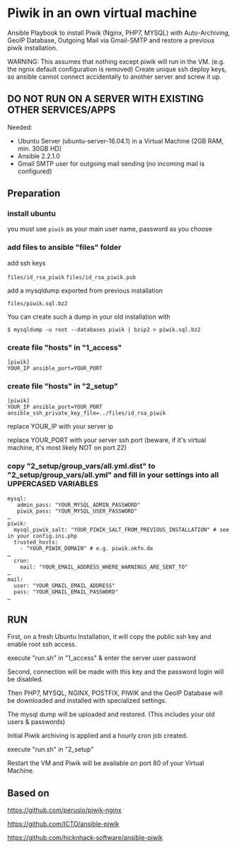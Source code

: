# Piwik in an own virtual machine

Ansible Playbook to install Piwik (Nginx, PHP7, MYSQL) with Auto-Archiving, GeoIP Database, Outgoing Mail via Gmail-SMTP and restore a previous piwik installation.

WARNING: This assumes that nothing except piwik will run in the VM. (e.g. the ngnix default configuration is removed)
Create unique ssh deploy keys, so ansible cannot connect accidentally to another server and screw it up.

## DO NOT RUN ON A SERVER WITH EXISTING OTHER SERVICES/APPS

Needed:
* Ubuntu Server (ubuntu-server-16.04.1) in a Virtual Machine (2GB RAM, min. 30GB HD)
* Ansible 2.2.1.0
* Gmail SMTP user for outgoing mail sending (no incoming mail is configured)



## Preparation

### install ubuntu

you must use `piwik` as your main user name, password as you choose

### add files to ansible "files" folder

add ssh keys

`files/id_rsa_piwik`
`files/id_rsa_piwik.pub`

add a mysqldump exported from previous installation

`files/piwik.sql.bz2`

You can create such a dump in your old installation with

`$ mysqldump -u root --databases piwik | bzip2 > piwik.sql.bz2` 

### create file "hosts" in "1_access"

```
[piwik]
YOUR_IP ansible_port=YOUR_PORT
```

### create file "hosts" in "2_setup"

```
[piwik]
YOUR_IP ansible_port=YOUR_PORT ansible_ssh_private_key_file=../files/id_rsa_piwik
```

replace YOUR_IP with your server ip 

replace YOUR_PORT with your server ssh port (beware, if it's virtual machine, it's most likely NOT on port 22) 

### copy "2_setup/group_vars/all.yml.dist" to "2_setup/group_vars/all.yml" and fill in your settings into all UPPERCASED VARIABLES

```
mysql:
   admin_pass: "YOUR_MYSQL_ADMIN_PASSWORD"
   piwik_pass: "YOUR_MYSQL_USER_PASSWORD"
…
piwik:
  mysql_piwik_salt: "YOUR_PIWIK_SALT_FROM_PREVIOUS_INSTALLATION" # see in your config.ini.php
  trusted_hosts:
    - "YOUR_PIWIK_DOMAIN" # e.g. piwik.okfn.de
…
  cron:
    mail: "YOUR_EMAIL_ADDRESS_WHERE_WARNINGS_ARE_SENT_TO"
…
mail:
  user: "YOUR_GMAIL_EMAIL_ADDRESS"
  pass: "YOUR_GMAIL_EMAIL_PASSWORD"
…
```


## RUN

First, on a fresh Ubuntu Installation, it will copy the public ssh key and enable root ssh access.

execute "run.sh" in "1_access" & enter the server user password

Second, connection will be made with this key and the password login will be disabled.

Then PHP7, MYSQL, NGINX, POSTFIX, PIWIK and the GeoIP Database will be downloaded and installed with specialized settings.

The mysql dump will be uploaded and restored. (This includes your old users & passwords)

Initial Piwik archiving is applied and a hourly cron job created.

execute "run.sh" in "2_setup"

Restart the VM and Piwik will be available on port 80 of your Virtual Machine.



## Based on

https://github.com/perusio/piwik-nginx

https://github.com/ICTO/ansible-piwik

https://github.com/hicknhack-software/ansible-piwik
